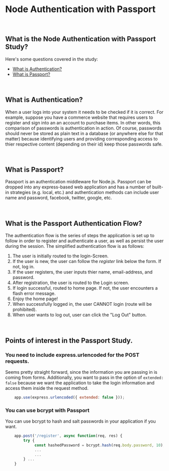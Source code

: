 # Node Authentication with Passport

<br>

## What is the Node Authentication with Passport Study?

Here's some questions covered in the study:

* [What is Authentication?](#)
* [What is Passport?](#)

<br>

## What is Authentication?
When a user logs into your system it needs to be checked if it is correct. For example, suppose you have a commerce website that requires users to register and sign into an an account to purchase items. In other words, this comparison of passwords is authentication in action.  Of course, passwords should never be stored as plain text in a database (or anywhere else for that matter) because identifying users and providing corresponding access to thier respective content (depending on their id) keep those passwords safe. 

<br>

## What is Passport?
Passport is an authentication middleware for Node.js.  Passport can be dropped into any express-based web application and has a number of built-in strategies (e.g. local, etc.) and authentication methods can include user name and password, facebook, twitter, google, etc.

<br>

## What is the Passport Authentication Flow?
The authentication flow is the series of steps the application is set up to follow in order to register and authenticate a user, as well as persist the user during the session.  The simplified authentication flow is as follows:

1. The user is initially routed to the login-Screen.
2. If the user is new, the user can follow the *register* link below the form.  If not, log in.
3. If the user registers, the user inputs thier name, email-address, and password.
4. After registration, the user is routed to the Login screen.
5. If login successful, routed to home page.  If not, the user encounters a flash error message.
6. Enjoy the home page!
7. When successfully logged in, the user CANNOT login (route will be prohibited).
8. When user wants to log out, user can click the "Log Out" button.

<br>

## Points of interest in the Passport Study.

### You need to include express.urlencoded for the POST requests.
Seems pretty straight forward, since the information you are passing in is coming from forms.  Additionally, you want to pass in the option of ``` extended: false ``` because we want the application to take the login information and access them inside the request method.
```JavaScript
    app.use(express.urlencoded({ extended: false }));
```

### You can use bcrypt with Passport
You can use bcrypt to hash and salt passwords in your application if you want.
```JavaScript
    app.post('/register', async function(req, res) { 
        try {
             const hashedPassword = bcrypt.hash(req.body.password, 10);
             ...
             ...
        } ...
    }
```